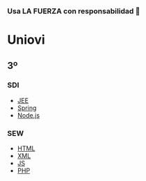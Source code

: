 ### Usa LA FUERZA con responsabilidad 🤨

# Uniovi
## 3º
### SDI
* [JEE](https://github.com/UO276188/SDI-2122-210-LAB-JEE)
* [Spring](https://github.com/UO276188/sdi-2122-210-lab-spring)
* [Node.js](https://github.com/UO276188/sdi2122-210-lab-nodejs)
### SEW
* [HTML](https://github.com/UO276188/SEW-2022-2023-HTML-CSS)
* [XML](https://github.com/UO276188/SEW-2022-2023-XML)
* [JS](https://github.com/UO276188/SEW-2022-2023-JS)
* [PHP](https://github.com/UO276188/SEW-2022-2023-PHP)

<!--
**UO276188/UO276188** is a ✨ _special_ ✨ repository because its `README.md` (this file) appears on your GitHub profile.

Here are some ideas to get you started:

- 🔭 I’m currently working on ...
- 🌱 I’m currently learning ...
- 👯 I’m looking to collaborate on ...
- 🤔 I’m looking for help with ...
- 💬 Ask me about ...
- 📫 How to reach me: ...
- 😄 Pronouns: ...
- ⚡ Fun fact: ...
-->
